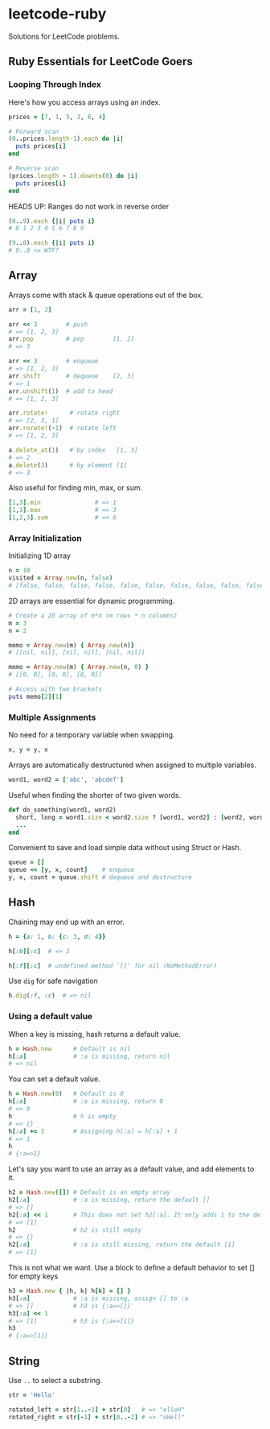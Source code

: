 # leetcode-ruby

Solutions for LeetCode problems.


## Ruby Essentials for LeetCode Goers

### Looping Through Index
Here's how you access arrays using an index.
```rb
prices = [7, 1, 5, 3, 6, 4]

# Forward scan
(0..prices.length-1).each do |i|
  puts prices[i]
end

# Reverse scan
(prices.length - 1).downto(0) do |i|
  puts prices[i]
end
```

HEADS UP: Ranges do not work in reverse order
```rb
(0..9).each {|i| puts i}
# 0 1 2 3 4 5 6 7 8 9

(9..0).each {|i| puts i}
# 9..0 <= WTF?
```

## Array
Arrays come with stack & queue operations out of the box.
```rb
arr = [1, 2]

arr << 3        # push
# => [1, 2, 3]
arr.pop         # pop        [1, 2]
# => 3

arr << 3        # enqueue
# => [1, 2, 3]
arr.shift       # dequeue    [2, 3]
# => 1
arr.unshift(1)  # add to head
# => [1, 2, 3]

arr.rotate!      # rotate right
# => [2, 3, 1]
arr.rorate!(-1)  # rotate left
# => [1, 2, 3]

a.delete_at(1)   # by index   [1, 3]
# => 2
a.delete(3)      # by element [1]
# => 3
```

Also useful for finding min, max, or sum.
```rb
[1,3].min               # => 1
[1,3].max               # => 3
[1,2,3].sum             # => 6
```

### Array Initialization
Initializing 1D array
```rb
n = 10
visited = Array.new(n, false)
# [false, false, false, false, false, false, false, false, false, false]
```

2D arrays are essential for dynamic programming.
```rb
# Create a 2D array of m*n (m rows * n columns)
m = 3
n = 2

memo = Array.new(m) { Array.new(n)}
# [[nil, nil], [nil, nil], [nil, nil]]

memo = Array.new(m) { Array.new(n, 0) }
# [[0, 0], [0, 0], [0, 0]]

# Access with two brackets
puts memo[2][1]
```

### Multiple Assignments
No need for a temporary variable when swapping.
```rb
x, y = y, x
```

Arrays are automatically destructured when assigned to multiple variables.
```rb
word1, word2 = ['abc', 'abcdef']
```

Useful when finding the shorter of two given words.
```rb
def do_something(word1, word2)
  short, long = word1.size < word2.size ? [word1, word2] : [word2, word1]
  ...
end
```

Convenient to save and load simple data without using Struct or Hash.
```rb
queue = []
queue << [y, x, count]    # enqueue
y, x, count = queue.shift # dequeue and destructure
```

## Hash
Chaining may end up with an error.
```rb
h = {a: 1, b: {c: 3, d: 4}}

h[:b][:c]  # => 3

h[:f][:c]  # undefined method `[]' for nil (NoMethodError)
```

Use `dig` for safe navigation
```rb
h.dig(:f, :c)  # => nil
```

### Using a default value

When a key is missing, hash returns a default value.
```rb
h = Hash.new      # Default is nil
h[:a]             # :a is missing, return nil
# => nil
```

You can set a default value.
```rb
h = Hash.new(0)   # Default is 0
h[:a]             # :a is missing, return 0
# => 0
h                 # h is empty
# => {}
h[:a] += 1        # Assigning h[:a] = h[:a] + 1
# => 1
h
# {:a=>1}
```

Let's say you want to use an array as a default value, and add elements to it.
```rb
h2 = Hash.new([]) # Default is an empty array
h2[:a]            # :a is missing, return the default []
# => []
h2[:a] << 1       # This does not set h2[:a]. It only adds 1 to the default [].
# => [1]
h2                # h2 is still empty
# => {}
h2[:a]            # :a is still missing, return the default [1]
# => [1]
```

This is not what we want. Use a block to define a default behavior to set [] for empty keys
```rb
h3 = Hash.new { |h, k| h[k] = [] }
h3[:a]            # :a is missing, assign [] to :a
# => []           # h3 is {:a=>[]}
h3[:a] << 1
# => [1]          # h3 is {:a=>[1]}
h3
# {:a=>[1]}
```

## String

Use `..` to select a substring. 
```rb
str = 'Hello'

rotated_left = str[1..-1] + str[0]   # => "elloH"
rotated_right = str[-1] + str[0..-2] # => "oHell"
```
